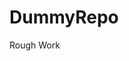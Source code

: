 # DummyRepo
Rough Work 


















































































































































